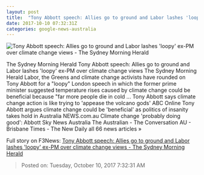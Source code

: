 ```yaml
---
layout: post
title:  "Tony Abbott speech: Allies go to ground and Labor lashes 'loopy' ex-PM over climate change views - The Sydney Morning Herald"
date: 2017-10-10 07:32:31Z
categories: google-news-australia
---
```


![Tony Abbott speech: Allies go to ground and Labor lashes 'loopy' ex-PM over climate change views - The Sydney Morning Herald](http://www.smh.com.au/content/dam/images/g/y/k/t/c/4/image.related.articleLeadwide.620x349.gyxug8.png/1507613893828.jpg)

The Sydney Morning Herald Tony Abbott speech: Allies go to ground and Labor lashes 'loopy' ex-PM over climate change views The Sydney Morning Herald Labor, the Greens and climate change activists have rounded on Tony Abbott for a "loopy" London speech in which the former prime minister suggested temperature rises caused by climate change could be beneficial because "far more people die in cold ... Tony Abbott says climate change action is like trying to 'appease the volcano gods' ABC Online Tony Abbott argues climate change could be 'beneficial' as politics of insanity takes hold in Australia NEWS.com.au Climate change 'probably doing good': Abbott Sky News Australia The Australian - The Conversation AU - Brisbane Times - The New Daily all 66 news articles »


Full story on F3News: [Tony Abbott speech: Allies go to ground and Labor lashes 'loopy' ex-PM over climate change views - The Sydney Morning Herald](http://www.f3nws.com/n/bBpV4)

> Posted on: Tuesday, October 10, 2017 7:32:31 AM
